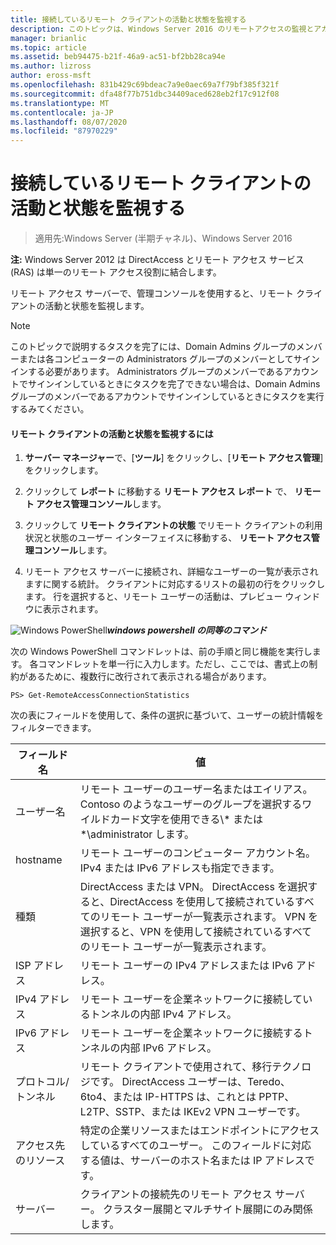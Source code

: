 ```yaml
---
title: 接続しているリモート クライアントの活動と状態を監視する
description: このトピックは、Windows Server 2016 のリモートアクセスの監視とアカウンティングに関するガイドの一部です。
manager: brianlic
ms.topic: article
ms.assetid: beb94475-b21f-46a9-ac51-bf2bb28ca94e
ms.author: lizross
author: eross-msft
ms.openlocfilehash: 831b429c69bdeac7a9e0aec69a7f79bf385f321f
ms.sourcegitcommit: dfa48f77b751dbc34409aced628eb2f17c912f08
ms.translationtype: MT
ms.contentlocale: ja-JP
ms.lasthandoff: 08/07/2020
ms.locfileid: "87970229"
---
```

# <a name="monitor-connected-remote-clients-for-activity-and-status"></a>接続しているリモート クライアントの活動と状態を監視する

>適用先:Windows Server (半期チャネル)、Windows Server 2016

**注:** Windows Server 2012 は DirectAccess とリモート アクセス サービス (RAS) は単一のリモート アクセス役割に結合します。

リモート アクセス サーバーで、管理コンソールを使用すると、リモート クライアントの活動と状態を監視します。

> [!NOTE]
> このトピックで説明するタスクを完了には、Domain Admins グループのメンバーまたは各コンピューターの Administrators グループのメンバーとしてサインインする必要があります。 Administrators グループのメンバーであるアカウントでサインインしているときにタスクを完了できない場合は、Domain Admins グループのメンバーであるアカウントでサインインしているときにタスクを実行するみてください。

#### <a name="to-monitor-remote-client-activity-and-status"></a>リモート クライアントの活動と状態を監視するには

1.  **サーバー マネージャー**で、[**ツール**] をクリックし、[**リモート アクセス管理**] をクリックします。

2.  クリックして **レポート** に移動する **リモート アクセス レポート** で、 **リモート アクセス管理コンソール**します。

3.  クリックして **リモート クライアントの状態** でリモート クライアントの利用状況と状態のユーザー インターフェイスに移動する、 **リモート アクセス管理コンソール**します。

4.  リモート アクセス サーバーに接続され、詳細なユーザーの一覧が表示されますに関する統計。 クライアントに対応するリストの最初の行をクリックします。 行を選択すると、リモート ユーザーの活動は、プレビュー ウィンドウに表示されます。

![Windows PowerShell](../../../media/Monitor-connected-remote-clients-for-activity-and-status/PowerShellLogoSmall.gif)***<em>windows powershell の同等のコマンド</em>***

次の Windows PowerShell コマンドレットは、前の手順と同じ機能を実行します。 各コマンドレットを単一行に入力します。ただし、ここでは、書式上の制約があるために、複数行に改行されて表示される場合があります。

```
PS> Get-RemoteAccessConnectionStatistics
```

次の表にフィールドを使用して、条件の選択に基づいて、ユーザーの統計情報をフィルターできます。

|フィールド名|値|
|-------|-----|
|ユーザー名|リモート ユーザーのユーザー名またはエイリアス。 Contoso のようなユーザーのグループを選択するワイルドカード文字を使用できる\\* または \*\administrator します。|
|hostname|リモート ユーザーのコンピューター アカウント名。 IPv4 または IPv6 アドレスも指定できます。|
|種類|DirectAccess または VPN。 DirectAccess を選択すると、DirectAccess を使用して接続されているすべてのリモート ユーザーが一覧表示されます。 VPN を選択すると、VPN を使用して接続されているすべてのリモート ユーザーが一覧表示されます。|
|ISP アドレス|リモート ユーザーの IPv4 アドレスまたは IPv6 アドレス。|
|IPv4 アドレス|リモート ユーザーを企業ネットワークに接続しているトンネルの内部 IPv4 アドレス。|
|IPv6 アドレス|リモート ユーザーを企業ネットワークに接続するトンネルの内部 IPv6 アドレス。|
|プロトコル/トンネル|リモート クライアントで使用されて、移行テクノロジです。 DirectAccess ユーザーは、Teredo、6to4、または IP-HTTPS は、これとは PPTP、L2TP、SSTP、または IKEv2 VPN ユーザーです。|
|アクセス先のリソース|特定の企業リソースまたはエンドポイントにアクセスしているすべてのユーザー。 このフィールドに対応する値は、サーバーのホスト名または IP アドレスです。|
|サーバー|クライアントの接続先のリモート アクセス サーバー。 クラスター展開とマルチサイト展開にのみ関係します。|





